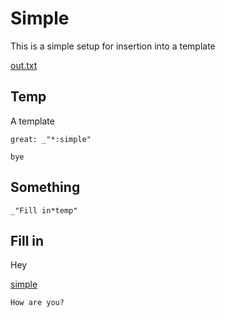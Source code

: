 # Simple

This is a simple setup for insertion into a template

[out.txt](#Something "Save:")

## Temp

A template

    great: _"*:simple"

    bye

## Something

    _"Fill in*temp"

## Fill in

Hey

[simple]()

    How are you?